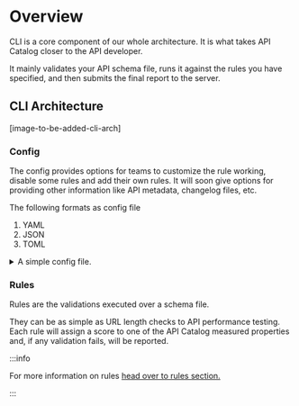 # Overview

CLI is a core component of our whole architecture. It is what takes API Catalog closer to the API developer.

It mainly validates your API schema file, runs it against the rules you have specified, and then submits the final report to the server.

## CLI Architecture

[image-to-be-added-cli-arch]

### Config

The config provides options for teams to customize the rule working, disable some rules and add their own rules. It will soon give options for providing other information like API metadata, changelog files, etc.

The following formats as config file

1. YAML
2. JSON
3. TOML

<details>
<summary>A simple config file.</summary>

```yml
rules:
  url_plural_checker:
    options:
      base_urls:
        - /api/v1
  url_case_checker:
    options:
      base_urls:
        - /api/v1
      casing: kebabcase
plugins:
  rules:
    test_plugin:
      file: "./my-own-rule/index.js"
```

</details>

### Rules

Rules are the validations executed over a schema file.

They can be as simple as URL length checks to API performance testing. Each rule will assign a score to one of the API Catalog measured properties and, if any validation fails, will be reported.

:::info

For more information on rules [head over to rules section.](/cli/rules/what-are-rules)

:::
